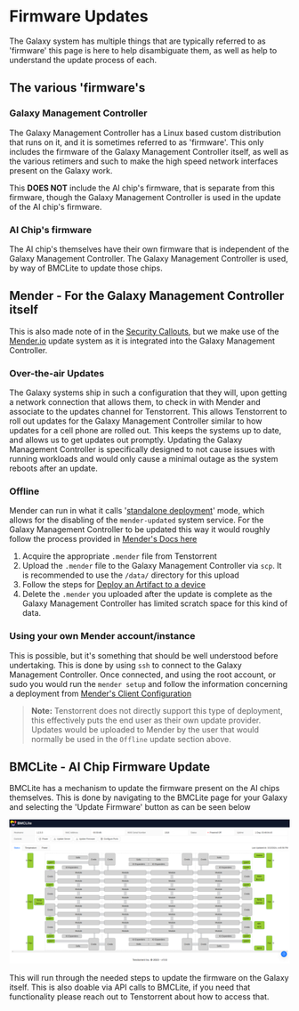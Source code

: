 # Firmware Updates

The Galaxy system has multiple things that are typically referred to as 'firmware' this page is here to help disambiguate them, as well as help to understand the update process of each.

## The various 'firmware's

### Galaxy Management Controller

The Galaxy Management Controller has a Linux based custom distribution that runs on it, and it is sometimes referred to as 'firmware'.  This only includes the firmware of the Galaxy Management Controller itself, as well as the various retimers and such to make the high speed network interfaces present on the Galaxy work.

This **DOES NOT** include the AI chip's firmware, that is separate from this firmware, though the Galaxy Management Controller is used in the update of the AI chip's firmware.

### AI Chip's firmware

The AI chip's themselves have their own firmware that is independent of the Galaxy Management Controller.  The Galaxy Management Controller is used, by way of BMCLite to update those chips.

## Mender - For the Galaxy Management Controller itself
This is also made note of in the [Security Callouts](security-callouts.md#mender-update-system), but we make use of the [Mender.io](https://mender.io) update system as it is integrated into the Galaxy Management Controller.

### Over-the-air Updates

The Galaxy systems ship in such a configuration that they will, upon getting a network connection that allows them, to check in with Mender and associate to the updates channel for Tenstorrent.  This allows Tenstorrent to roll out updates for the Galaxy Management Controller similar to how updates for a cell phone are rolled out.  This keeps the systems up to date, and allows us to get updates out promptly.  Updating the Galaxy Management Controller is specifically designed to not cause issues with running workloads and would only cause a minimal outage as the system reboots after an update.

### Offline 

Mender can run in what it calls '[standalone deployment](https://docs.mender.io/artifact-creation/standalone-deployment)' mode, which allows for the disabling of the `mender-updated` system service.  For the Galaxy Management Controller to be updated this way it would roughly follow the process provided in [Mender's Docs here](https://docs.mender.io/artifact-creation/standalone-deployment)

1. Acquire the appropriate `.mender` file from Tenstorrent
2. Upload the `.mender` file to the Galaxy Management Controller via `scp`.  It is recommended to use the `/data/` directory for this upload
3. Follow the steps for [Deploy an Artifact to a device](https://docs.mender.io/artifact-creation/standalone-deployment#deploy-an-artifact-to-a-device)
4. Delete the `.mender` you uploaded after the update is complete as the Galaxy Management Controller has limited scratch space for this kind of data.

### Using your own Mender account/instance

This is possible, but it's something that should be well understood before undertaking.  This is done by using `ssh` to connect to the Galaxy Management Controller.  Once connected, and using the root account, or sudo you would run the `mender setup` and follow the information concerning a deployment from [Mender's Client Configuration](https://docs.mender.io/artifact-creation/standalone-deployment#deploy-an-artifact-to-a-device)

> **Note:** Tenstorrent does not directly support this type of deployment, this effectively puts the end user as their own update provider.  Updates would be uploaded to Mender by the user that would normally be used in the `Offline` update section above.

## BMCLite - AI Chip Firmware Update

BMCLite has a mechanism to update the firmware present on the AI chips themselves.  This is done by navigating to the BMCLite page for your Galaxy and selecting the 'Update Firmware' button as can be seen below

![BMCLite - Status Page](images/bmclite-status.png)

This will run through the needed steps to update the firmware on the Galaxy itself.  This is also doable via API calls to BMCLite, if you need that functionality please reach out to Tenstorrent about how to access that.